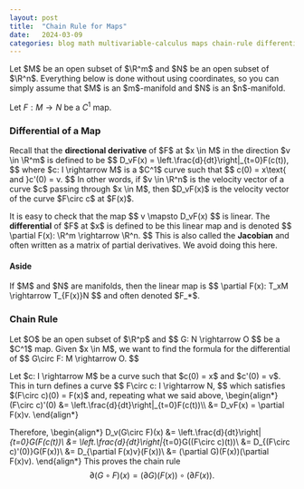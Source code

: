 ```yaml
---
layout: post
title:  "Chain Rule for Maps"
date:   2024-03-09
categories: blog math multivariable-calculus maps chain-rule differential
---
```

$\newcommand\R{\mathbb{R}}\newcommand\C{\mathbb{C}}\newcommand\Z{\mathbb{Z}}$


<p>
Let $M$ be an open subset of $\R^m$ and $N$ be an open subset of $\R^n$. Everything below is done without using coordinates, so you can simply assume that $M$ is an $m$-manifold and $N$ is an $n$-manifold.

Let $F: M \rightarrow N$ be a $C^1$ map.
</p>

### Differential of a Map ###

<p>
Recall that the <b>directional derivative</b> of $F$ at $x \in M$ in the direction $v \in \R^m$ is defined to be
$$ D_vF(x) = \left.\frac{d}{dt}\right|_{t=0}F(c(t)), $$
where $c: I \rightarrow M$ is a $C^1$ curve such that
$$ c(0) = x\text{ and }c'(0) = v. $$
In other words, if $v \in \R^n$ is the velocity vector of a curve $c$ passing through $x \in M$, then $D_vF(x)$ is the velocity vector of the curve $F\circ c$ at $F(x)$.
</p>

<p>It is easy to check that the map
$$ v \mapsto D_vF(x) $$
is linear. The <b>differential</b> of $F$ at $x$ is defined to be this linear map and is denoted
$$ \partial F(x): \R^m \rightarrow \R^n. $$
This is also called the <b>Jacobian</b> and often written as a matrix of partial derivatives. We avoid doing this here.
</p>

#### Aside
<p>
If $M$ and $N$ are manifolds, then the linear map is
$$ \partial F(x): T_xM \rightarrow T_{F(x)}N $$
and often denoted $F_*$.
</p>

### Chain Rule

<p>
Let $O$ be an open subset of $\R^p$ and
$$
G: N \rightarrow O
$$
be a $C^1$ map. Given $x \in M$, we want to find the formula for the differential of
$$ G\circ F: M \rightarrow O. $$
</p>

<p>
Let $c: I \rightarrow M$ be a curve such that $c(0) = x$ and $c'(0) = v$. This in turn defines a curve
$$ F\circ c: I \rightarrow N, $$
which satisfies $(F\circ c)(0) = F(x)$ and, repeating what we said above,
\begin{align*}
(F\circ c)'(0) &= \left.\frac{d}{dt}\right|_{t=0}F(c(t))\\
&= D_vF(x) = \partial F(x)v.
\end{align*}

Therefore,
\begin{align*}
D_v(G\circ F)(x) &= \left.\frac{d}{dt}\right|_{t=0}G(F(c(t))\\
&= \left.\frac{d}{dt}\right|_{t=0}G((F\circ c)(t))\\
&= D_{(F\circ c)'(0)}G(F(x))\\
&= D_{\partial F(x)v}(F(x))\\
&= (\partial G)(F(x))(\partial F(x)v).
\end{align*}
This proves the chain rule
$$ \partial(G\circ F)(x) = (\partial G)(F(x))\circ (\partial F(x)). $$